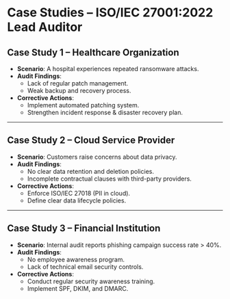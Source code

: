 # Case Studies – ISO/IEC 27001:2022 Lead Auditor

## Case Study 1 – Healthcare Organization
- **Scenario**: A hospital experiences repeated ransomware attacks.
- **Audit Findings**:
  - Lack of regular patch management.
  - Weak backup and recovery process.
- **Corrective Actions**:
  - Implement automated patching system.
  - Strengthen incident response & disaster recovery plan.

---

## Case Study 2 – Cloud Service Provider
- **Scenario**: Customers raise concerns about data privacy.
- **Audit Findings**:
  - No clear data retention and deletion policies.
  - Incomplete contractual clauses with third-party providers.
- **Corrective Actions**:
  - Enforce ISO/IEC 27018 (PII in cloud).
  - Define clear data lifecycle policies.

---

## Case Study 3 – Financial Institution
- **Scenario**: Internal audit reports phishing campaign success rate > 40%.
- **Audit Findings**:
  - No employee awareness program.
  - Lack of technical email security controls.
- **Corrective Actions**:
  - Conduct regular security awareness training.
  - Implement SPF, DKIM, and DMARC.
